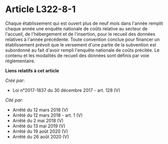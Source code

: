 # Article L322-8-1

Chaque établissement qui est ouvert plus de neuf mois dans l'année remplit chaque année une enquête nationale de coûts
relative au secteur de l'accueil, de l'hébergement et de l'insertion, pour le recueil des données relatives à l'année
précédente. Toute convention conclue pour financer un établissement prévoit que le versement d'une partie de la subvention
est subordonné au fait d'avoir rempli l'enquête nationale de coûts précitée. Le contenu et les modalités de recueil des
données sont définis par voie réglementaire.

**Liens relatifs à cet article**

_Créé par_:

  - Loi n°2017-1837 du 30 décembre 2017 - art. 128 (V)

_Cité par_:

  - Arrêté du 12 mars 2018 (V)
  - Arrêté du 12 mars 2018 - art. 1 (V)
  - Arrêté du 2 mai 2018 (V)
  - Arrêté du 13 mai 2019 (V)
  - Arrêté du 19 août 2020 (V)
  - Arrêté du 26 août 2020 (V)
